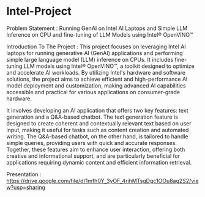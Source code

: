 # Intel-Project

Problem Statement : Running GenAI on Intel AI Laptops and Simple LLM Inference on CPU and fine-tuning of LLM Models using Intel® OpenVINO™

Introduction To The Project :
This project focuses on leveraging Intel AI laptops for running generative AI (GenAI) applications and performing simple large language model (LLM) inference on CPUs. It includes fine-tuning LLM models using Intel® OpenVINO™, a toolkit designed to optimize and accelerate AI workloads. By utilizing Intel's hardware and software solutions, the project aims to achieve efficient and high-performance AI model deployment and customization, making advanced AI capabilities accessible and practical for various applications on consumer-grade hardware.

It involves developing an AI application that offers two key features: text generation and a Q&A-based chatbot. The text generation feature is designed to create coherent and contextually relevant text based on user input, making it useful for tasks such as content creation and automated writing. The Q&A-based chatbot, on the other hand, is tailored to handle simple queries, providing users with quick and accurate responses. Together, these features aim to enhance user interaction, offering both creative and informational support, and are particularly beneficial for applications requiring dynamic content and efficient information retrieval.

Presentation : https://drive.google.com/file/d/1mfh0Y_3yOF_4rihMTsgDgc1OOu8ag2S2/view?usp=sharing
